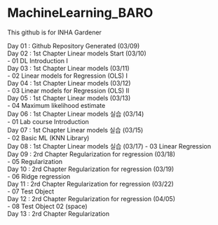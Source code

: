 # MachineLearning_BARO
This github is for INHA Gardener

Day 01 : Github Repository Generated (03/09)  
Day 02 : 1st Chapter Linear models Start (03/10)  
         - 01 DL Introduction I  
Day 03 : 1st Chapter Linear models (03/11)  
         - 02 Linear models for Regression (OLS) I  
Day 04 : 1st Chapter Linear models (03/12)  
         - 03 Linear models for Regression (OLS) II  
Day 05 : 1st Chapter Linear models (03/13)  
         - 04 Maximum likelihood estimate  
Day 06 : 1st Chapter Linear models 실습 (03/14)  
         - 01 Lab course Introduction  
Day 07 : 1st Chapter Linear models 실습 (03/15)  
         - 02 Basic ML (KNN Library)  
Day 08 : 1st Chapter Linear models 실습 (03/17) 
         - 03 Linear Regression  
Day 09 : 2rd Chapter Regularization for regression (03/18)  
         - 05 Regularization  
Day 10 : 2rd Chapter Regularization for regression (03/19)  
         - 06 Ridge regression  
Day 11 : 2rd Chapter Regularization for regression (03/22)  
         - 07 Test Object  
Day 12 : 2rd Chapter Regularization for regression (04/05)  
         - 08 Test Object 02 (space)  
Day 13 : 2rd Chapter Regularization
